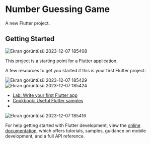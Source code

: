 # Number Guessing Game

A new Flutter project.

## Getting Started
![Ekran görüntüsü 2023-12-07 185408](https://github.com/emreyilldirrm/number_guessing_game/assets/149498114/7d35ad75-d0ab-46f6-8d36-5873cdb20b61)

This project is a starting point for a Flutter application.

A few resources to get you started if this is your first Flutter project:

![Ekran görüntüsü 2023-12-07 185429](https://github.com/emreyilldirrm/number_guessing_game/assets/149498114/d4af4f42-790c-4dde-ad5b-2a9003b6418e)
![Ekran görüntüsü 2023-12-07 185424](https://github.com/emreyilldirrm/number_guessing_game/assets/149498114/8f97e696-a5c9-409b-b19a-defbf50ae454)


- [Lab: Write your first Flutter app](https://docs.flutter.dev/get-started/codelab)
- [Cookbook: Useful Flutter samples](https://docs.flutter.dev/cookbook)
- 
![Ekran görüntüsü 2023-12-07 185416](https://github.com/emreyilldirrm/number_guessing_game/assets/149498114/b561ab23-32bc-4b46-b072-3f27b204ec55)

For help getting started with Flutter development, view the
[online documentation](https://docs.flutter.dev/), which offers tutorials,
samples, guidance on mobile development, and a full API reference.
